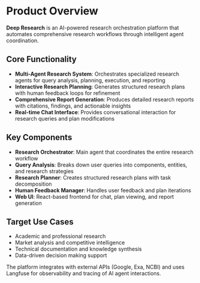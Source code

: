 # Product Overview

**Deep Research** is an AI-powered research orchestration platform that automates comprehensive research workflows through intelligent agent coordination.

## Core Functionality

- **Multi-Agent Research System**: Orchestrates specialized research agents for query analysis, planning, execution, and reporting
- **Interactive Research Planning**: Generates structured research plans with human feedback loops for refinement
- **Comprehensive Report Generation**: Produces detailed research reports with citations, findings, and actionable insights
- **Real-time Chat Interface**: Provides conversational interaction for research queries and plan modifications

## Key Components

- **Research Orchestrator**: Main agent that coordinates the entire research workflow
- **Query Analysis**: Breaks down user queries into components, entities, and research strategies
- **Research Planner**: Creates structured research plans with task decomposition
- **Human Feedback Manager**: Handles user feedback and plan iterations
- **Web UI**: React-based frontend for chat, plan viewing, and report generation

## Target Use Cases

- Academic and professional research
- Market analysis and competitive intelligence
- Technical documentation and knowledge synthesis
- Data-driven decision making support

The platform integrates with external APIs (Google, Exa, NCBI) and uses Langfuse for observability and tracing of AI agent interactions.